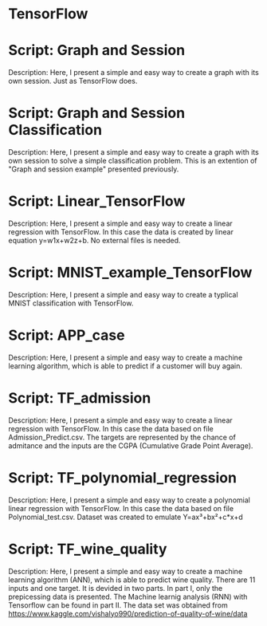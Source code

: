# TensorFlow

# Script: Graph and Session

Description: Here, I present a simple and easy way to create a graph with its own session. Just as TensorFlow does.

# Script: Graph and Session Classification

Description: Here, I present a simple and easy way to create a graph with its own session to solve a simple classification problem. This is an extention of "Graph and session example" presented previously.

# Script: Linear_TensorFlow

Description: Here, I present a simple and easy way to create a linear regression with TensorFlow. In this case the data is created by linear equation y=w1x+w2z+b. No external files is needed.

# Script: MNIST_example_TensorFlow

Description: Here, I present a simple and easy way to create a typlical MNIST classification with TensorFlow.


# Script: APP_case

Description: Here, I present a simple and easy way to create a machine learning algorithm, which is able to predict if a customer will buy again.

# Script: TF_admission

Description: Here, I present a simple and easy way to create a linear regression with TensorFlow. In this case the data based on file Admission_Predict.csv. The targets are represented by the chance of admitance and the inputs are the CGPA (Cumulative Grade Point Average).

# Script: TF_polynomial_regression

Description: Here, I present a simple and easy way to create a polynomial linear regression with TensorFlow. In this case the data based on file Polynomial_test.csv. Dataset was created to emulate Y=ax³+bx²+c*x+d

# Script: TF_wine_quality

Description: Here, I present a simple and easy way to create a machine learning algorithm (ANN), which is able to predict wine quality. There are 11 inputs and one target. It is devided in two parts. In part I, only the prepicessing data is presented. The Machine learnig analysis (RNN) with Tensorflow can be found in part II.
The data set was obtained from https://www.kaggle.com/vishalyo990/prediction-of-quality-of-wine/data
